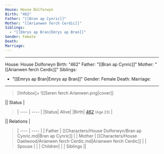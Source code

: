 ```yaml
---
House: House Dolforwyn
Birth: "462"
Father: "[[Bran ap Cynric]]"
Mother: "[[Arianwen ferch Cerdic]]"
Siblings:
  - "[[Emrys ap Bran|Emrys ap Bran]]"
Gender: Female
Death: 
Marriage: 
---
```

---
House: House Dolforwyn
Birth: "462"
Father: "[[Bran ap Cynric]]"
Mother: "[[Arianwen ferch Cerdic]]"
Siblings:
  - "[[Emrys ap Bran|Emrys ap Bran]]"
Gender: Female
Death: 
Marriage:
---

> [!infobox]+
> ![[Seren ferch Arianwen.png|cover]]
>
|| Status   |
> | ---- | ---- |
> |Status| Alive|
> |Birth| [462](462) <small>(Age 23)</small> |
>
|| Relations   |
> | ---- | ---- |
> | Father | [[Characters/House Dolforwyn/Bran ap Cynric.md|Bran ap Cynric]] |
> | Mother | [[Characters/House Daelwood/Arianwen ferch Cerdic.md|Arianwen ferch Cerdic]] |
> | Spouse |  |
> | Children|  |
> | Siblings ||
> 
